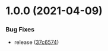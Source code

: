 # 1.0.0 (2021-04-09)


### Bug Fixes

* release ([37c6574](https://github.com/SocialGouv/codes-naf/commit/37c6574421de08510e47a540eca700e9dbbd8f63))
